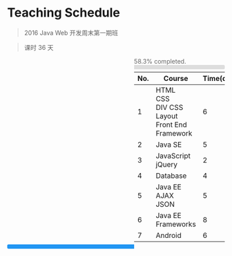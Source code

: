 # Teaching Schedule

> 2016 Java Web 开发周末第一期班

> 课时 36 天

<div style="margin-left: 58.3%; text-align: left; color: #666;">58.3% completed.</div>
<span style="display: inline-block; height: 10px; width: 58.3%; background: #2196f3; border-top-left-radius: 3px; border-bottom-left-radius: 3px;"></span><span style="display: inline-block; margin: 0; ;height: 10px;  width: 41.7%; background: #ddd; border-top-right-radius: 3px; border-bottom-right-radius: 3px;"><span>

No.|Course|Time(days)|Date
---|------|----------|----
1|HTML<br>CSS<br>DIV CSS Layout<br>Front  End Framework|6|~~0305/0306/0312/0313/0319/0320~~
2|Java SE|5|~~0327/0409/0410/0416/0417~~
3|JavaScript<br>jQuery|2|~~0507/0508~~
4|Database|4|~~0514/05150521/0522~~
5|Java EE<br>AJAX<br>JSON|5|~~0528/05290604/0605~~<br>0625
6|Java EE Frameworks|8|0626/0702/0703/0709/0710/0716/0717/0723
7|Android|6|0724/0730/0731/0806/0807/0813
